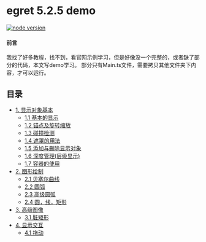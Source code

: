 # egret 5.2.5 demo
[![node version][node-image]][node-url]

[node-image]: https://img.shields.io/badge/node.js-%3E=_8-green.svg?style=flat-square
[node-url]: http://nodejs.org/download/

#### 前言
我找了好多教程，找不到，看官网示例学习，但是好像没一个完整的，或者缺了部分的代码，本文写demo学习。
部分只有Main.ts文件，需要拷贝其他文件夹下内容，才可以运行。

## 目录
* [1. 显示对象基本](https://github.com/ljcGitHub/egret-examples/tree/master/demo01/1)
  * [1.1 基本的显示](https://github.com/ljcGitHub/egret-examples/tree/master/demo01/1)
  * [1.2 锚点及旋转缩放](https://github.com/ljcGitHub/egret-examples/tree/master/demo01/2)
  * [1.3 碰撞检测](https://github.com/ljcGitHub/egret-examples/tree/master/demo01/3)
  * [1.4 遮罩的用法](https://github.com/ljcGitHub/egret-examples/tree/master/demo01/4)
  * [1.5 添加与删除显示对象](https://github.com/ljcGitHub/egret-examples/tree/master/demo01/5)
  * [1.6 深度管理(层级显示)](https://github.com/ljcGitHub/egret-examples/tree/master/demo01/6)
  * [1.7 容器的使用](https://github.com/ljcGitHub/egret-examples/tree/master/demo01/7)
* [2. 图形绘制](https://github.com/ljcGitHub/egret-examples/tree/master/demo02/1)
  * [2.1 贝塞尔曲线](https://github.com/ljcGitHub/egret-examples/tree/master/demo02/1)
  * [2.2 圆弧](https://github.com/ljcGitHub/egret-examples/tree/master/demo02/2)
  * [2.3 高级圆弧](https://github.com/ljcGitHub/egret-examples/tree/master/demo02/3)
  * [2.4 圆，线，矩形](https://github.com/ljcGitHub/egret-examples/tree/master/demo02/4)
* [3. 高级图像](https://github.com/ljcGitHub/egret-examples/tree/master/demo03/1)
  * [3.1 脏矩形](https://github.com/ljcGitHub/egret-examples/tree/master/demo03/1)
* [4. 显示交互](https://github.com/ljcGitHub/egret-examples/tree/master/demo04/1)
  * [4.1 拖动](https://github.com/ljcGitHub/egret-examples/tree/master/demo04/1)
  
  
  